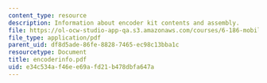 ```yaml
---
content_type: resource
description: Information about encoder kit contents and assembly.
file: https://ol-ocw-studio-app-qa.s3.amazonaws.com/courses/6-186-mobile-autonomous-systems-laboratory-january-iap-2005/e34c534af46ee69afd21b478dbfa647a_encoderinfo.pdf
file_type: application/pdf
parent_uid: df8d5ade-86fe-8828-7465-ec98c13bba1c
resourcetype: Document
title: encoderinfo.pdf
uid: e34c534a-f46e-e69a-fd21-b478dbfa647a
---
```

